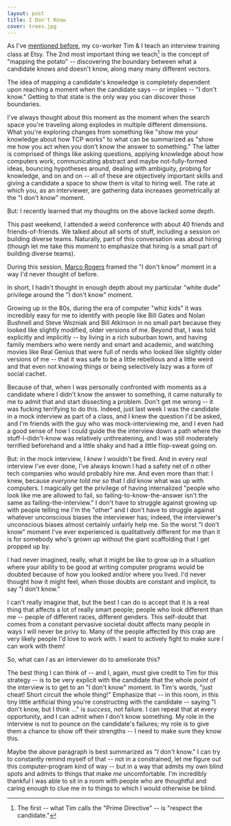```yaml
---
layout: post
title: I Don't Know
cover: trees.jpg
---
```


As I've [mentioned before](/2015/12/16/lowering-the-bar/), my co-worker Tim & I teach an interview training class at Etsy. The 2nd most important thing we teach[^footnote] is the concept of "mapping the potato" -- discovering the boundary between what a candidate knows and doesn't know, along many many different vectors.

The idea of mapping a candidate's knowledge is completely dependent upon reaching a moment when the candidate says -- or implies -- "I don't know." Getting to that state is the only way you can discover those boundaries. 

I've always thought about this moment as the moment when the search space you're traveling along explodes in multiple different dimensions. What you're exploring changes from something like "show me your knowledge about how TCP works" to what can be summarized as "show me how you act when you don't know the answer to something." The latter is comprised of things like asking questions, applying knowledge about how computers work, communicating abstract and maybe not-fully-formed ideas, bouncing hypotheses around, dealing with ambiguity, probing for knowledge, and on and on -- all of these are objectively important skills and giving a candidate a space to show them is vital to hiring well. The rate at which you, as an interviewer, are gathering data increases geometrically at the "I don't know" moment.

But: I recently learned that my thoughts on the above lacked some depth.

This past weekend, I attended a weird conference with about 40 friends and friends-of-friends. We talked about all sorts of stuff, including a session on building diverse teams. Naturally, part of this conversation was about hiring (though let me take this moment to emphasize that hiring is a small part of building diverse teams).

During this session, [Marco Rogers](https://twitter.com/polotek) framed the "I don't know" moment in a way I'd never thought of before. 

In short, I hadn't thought in enough depth about my particular "white dude" privilege around the "I don't know" moment.

Growing up in the 80s, during the era of computer "whiz kids" it was incredibly easy for me to identify with people like Bill Gates and Nolan Bushnell and Steve Wozniak and Bill Atkinson in no small part because they looked like slightly modified, older versions of me. Beyond that, I was told explicitly and implicitly -- by living in a rich suburban town, and having family members who were nerdy and smart and academic, and watching movies like Real Genius that were full of nerds who looked like slightly older versions of me -- that it was safe to be a little rebellious and a little weird and that even not knowing things or being selectively lazy was a form of social cachet.

Because of that, when I was personally confronted with moments as a candidate where I didn't know the answer to something, it came naturally to me to admit that and start dissecting a problem. Don't get me wrong -- it was fucking terrifying to do this. Indeed, just last week I was the candidate in a mock interview as part of a class, and I knew the question I'd be asked, and I'm friends with the guy who was mock-interviewing me, and I even had a good sense of how I could guide the the interview down a path where the stuff-I-didn't-know was relatively unthreatening, and I was still moderately terrified beforehand and a little shaky and had a little flop-sweat going on.

But: in the mock interview, I _knew_ I wouldn't be fired. And in every _real_ interview I've ever done, I've always known I had a safety net of _n_ other tech companies who would probably hire me. And even more than that: I knew, because _everyone told me so_ that I _did_ know what was up with computers. I magically get the privilege of having internalized "people who look like me are allowed to fail, so failing-to-know-the-answer isn't the same as failing-the-interview." I don't have to struggle against growing up with people telling me I'm the "other" and I don't have to struggle against whatever unconscious biases the interviewer has; indeed, the interviewer's unconscious biases almost certainly unfairly help me. So the worst "I don't know" moment I've ever experienced is qualitatively different for me than it is for somebody who's grown up without the giant scaffolding that I get propped up by.

I had never imagined, really, what it might be like to grow up in a situation where your ability to be good at writing computer programs would be doubted because of how you looked and/or where you lived. I'd never thought how it might feel, when those doubts are constant and implicit, to say "I don't know."

I can't really imagine that, but the best I can do is accept that it is a real thing that affects a lot of really smart people; people who look different than me -- people of different races, different genders. This self-doubt that comes from a constant pervasive societal doubt affects many people in ways I will never be privy to. Many of the people affected by this crap are very likely people I'd love to work with. I want to actively fight to make sure I can work with them!

So, what can _I_ as an interviewer do to ameliorate this?

The best thing I can think of -- and I, again, must give credit to Tim for this strategy -- is to be very explicit with the candidate that the whole _point_ of the interview is to get to an "I don't know" moment. In Tim's words, "just cheat! Short circuit the whole thing!" Emphasize that -- in this room, in this tiny little artificial thing you're constructing with the candidate -- saying "I don't know, but I think ..." is _success_, not failure. I can repeat that at every opportunity, and I can admit when _I_ don't know something. My role in the interview is not to pounce on the candidate's failures; my role is to give them a chance to show off their strengths -- I need to make sure they know this.

Maybe the above paragraph is best summarized as "_I_ don't know." I can try to constantly remind myself of that -- not in a constrained, let me figure out this computer-program kind of way -- but in a way that admits my own blind spots and admits to things that make _me_ uncomfortable. I'm incredibly thankful I was able to sit in a room with people who are thoughtful and caring enough to clue me in to things to which I would otherwise be blind.

[^footnote]: The first -- what Tim calls the "Prime Directive" -- is "respect the candidate."
